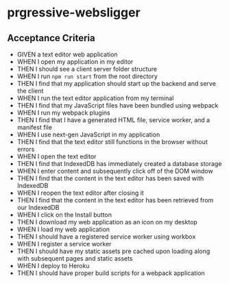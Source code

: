 # prgressive-websligger

## Acceptance Criteria

* GIVEN a text editor web application
* WHEN I open my application in my editor
* THEN I should see a client server folder structure
* WHEN I run `npm run start` from the root directory
* THEN I find that my application should start up the backend and serve the client
* WHEN I run the text editor application from my terminal
* THEN I find that my JavaScript files have been bundled using webpack
* WHEN I run my webpack plugins
* THEN I find that I have a generated HTML file, service worker, and a manifest file
* WHEN I use next-gen JavaScript in my application
* THEN I find that the text editor still functions in the browser without errors
* WHEN I open the text editor
* THEN I find that IndexedDB has immediately created a database storage
* WHEN I enter content and subsequently click off of the DOM window
* THEN I find that the content in the text editor has been saved with IndexedDB
* WHEN I reopen the text editor after closing it
* THEN I find that the content in the text editor has been retrieved from our IndexedDB
* WHEN I click on the Install button
* THEN I download my web application as an icon on my desktop
* WHEN I load my web application
* THEN I should have a registered service worker using workbox
* WHEN I register a service worker
* THEN I should have my static assets pre cached upon loading along with subsequent pages and static assets
* WHEN I deploy to Heroku
* THEN I should have proper build scripts for a webpack application
















































